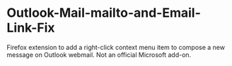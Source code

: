 # Outlook-Mail-mailto-and-Email-Link-Fix
Firefox extension to add a right-click context menu item to compose a new message on Outlook webmail. Not an official Microsoft add-on.
